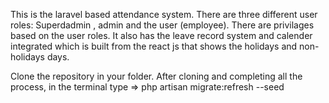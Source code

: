 This is the laravel based attendance system. There are three different user roles: Superdadmin , admin and the user (employee). There are privilages based on the user roles. It also has the leave record system and calender integrated which is built from the react js that shows the holidays and non-holidays days.  

Clone the repository in your folder.
After cloning and completing all the process, in the terminal type 
=> php artisan migrate:refresh --seed

